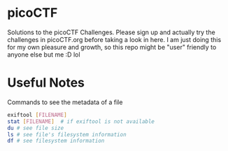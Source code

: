 # picoCTF
Solutions to the picoCTF Challenges. Please sign up and actually try the challenges in picoCTF.org before taking a look in here. I am just doing this for my own pleasure and growth, so this repo might be "user" friendly to anyone else but me :D lol

# Useful Notes

Commands to see the metadata of a file
```sh
exiftool [FILENAME] 
stat [FILENAME]  # if exiftool is not available
du # see file size
ls # see file's filesystem information
df # see filesystem information
```


